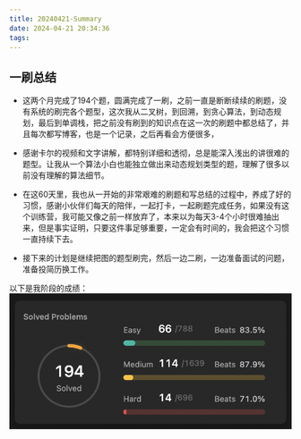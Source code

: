 ```yaml
---
title: 20240421-Summary
date: 2024-04-21 20:34:36
tags:
---
```

 
## 一刷总结

- 这两个月完成了194个题，圆满完成了一刷，之前一直是断断续续的刷题，没有系统的刷完各个题型，这次我从二叉树，到回溯，到贪心算法，到动态规划，最后到单调栈，把之前没有刷到的知识点在这一次的刷题中都总结了，并且每次都写博客，也是一个记录，之后再看会方便很多，
- 感谢卡尔的视频和文字讲解，都特别详细和透彻，总是能深入浅出的讲很难的题型。让我从一个算法小白也能独立做出来动态规划类型的题，理解了很多以前没有理解的算法细节。
- 在这60天里，我也从一开始的非常艰难的刷题和写总结的过程中，养成了好的习惯，感谢小伙伴们每天的陪伴，一起打卡，一起刷题完成任务，如果没有这个训练营，我可能又像之前一样放弃了，本来以为每天3-4个小时很难抽出来，但是事实证明，只要这件事足够重要，一定会有时间的，我会把这个习惯一直持续下去。

- 接下来的计划是继续把图的题型刷完，然后一边二刷，一边准备面试的问题，准备投简历换工作。

以下是我阶段的成绩：
![leetcode](./20240421-Summary/Screen%20Shot%202024-04-21%20at%208.39.55%20PM.png)


